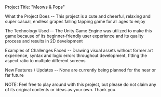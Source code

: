 Project Title: "Meows & Pops"

What the Project Does -- This project is a cute and cheerful, relaxing and super casual, endless grapes falling tapping game for all ages to enjoy

The Technology Used -- The Unity Game Engine was utilized to make this game because of its beginner-friendly user experience and its quality process and results in 2D development

Examples of Challenges Faced -- Drawing visual assets without former art experience, syntax and logic errors throughout development, fitting the aspect ratio to multiple different screens

New Features / Updates -- None are currently being planned for the near or far future

NOTE: Feel free to play around with this project, but please do not claim any of its original contents or ideas as your own. Thank you.
